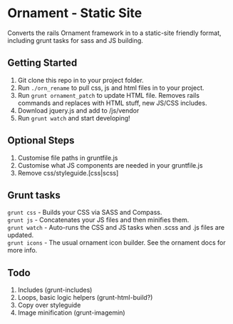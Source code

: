 # Ornament - Static Site

Converts the rails Ornament framework in to a static-site friendly format, including grunt 
tasks for sass and JS building. 

## Getting Started

1. Git clone this repo in to your project folder.  
1. Run `./orn_rename` to pull css, js and html files in to your project.  
1. Run `grunt ornament_patch` to update HTML file. Removes rails commands and replaces with HTML stuff, new JS/CSS includes.  
1. Download jquery.js and add to /js/vendor
1. Run `grunt watch` and start developing!  

## Optional Steps

1. Customise file paths in gruntfile.js
1. Customise what JS components are needed in your gruntfile.js  
1. Remove css/styleguide.[css|scss]

## Grunt tasks   

`grunt css` - Builds your CSS via SASS and Compass.   
`grunt js` - Concatenates your JS files and then minifies them.   
`grunt watch` - Auto-runs the CSS and JS tasks when .scss and .js files are updated.   
`grunt icons` - The usual ornament icon builder. See the ornament docs for more info.   

## Todo

1. Includes (grunt-includes)  
1. Loops, basic logic helpers (grunt-html-build?)  
1. Copy over styleguide  
1. Image minification (grunt-imagemin)  